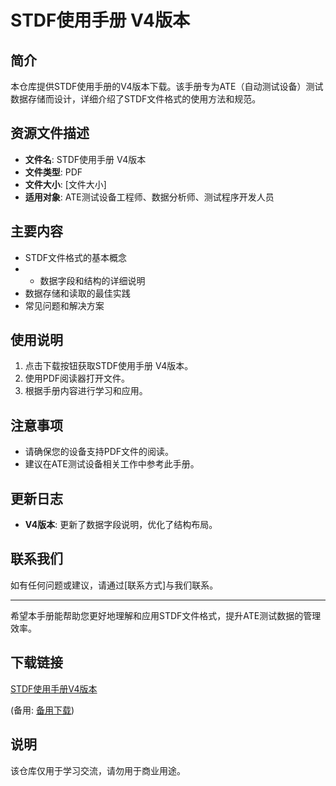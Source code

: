 # STDF使用手册 V4版本

## 简介

本仓库提供STDF使用手册的V4版本下载。该手册专为ATE（自动测试设备）测试数据存储而设计，详细介绍了STDF文件格式的使用方法和规范。

## 资源文件描述

- **文件名**: STDF使用手册 V4版本
- **文件类型**: PDF
- **文件大小**: [文件大小]
- **适用对象**: ATE测试设备工程师、数据分析师、测试程序开发人员

## 主要内容

- STDF文件格式的基本概念
- - 数据字段和结构的详细说明
- 数据存储和读取的最佳实践
- 常见问题和解决方案

## 使用说明

1. 点击下载按钮获取STDF使用手册 V4版本。
2. 使用PDF阅读器打开文件。
3. 根据手册内容进行学习和应用。

## 注意事项

- 请确保您的设备支持PDF文件的阅读。
- 建议在ATE测试设备相关工作中参考此手册。

## 更新日志

- **V4版本**: 更新了数据字段说明，优化了结构布局。

## 联系我们

如有任何问题或建议，请通过[联系方式]与我们联系。

---

希望本手册能帮助您更好地理解和应用STDF文件格式，提升ATE测试数据的管理效率。

## 下载链接
[STDF使用手册V4版本](https://pan.quark.cn/s/038a8e94950d) 

(备用: [备用下载](https://pan.baidu.com/s/1yzqZ6z9KkTdX2RnLGlERnQ?pwd=1234))

## 说明

该仓库仅用于学习交流，请勿用于商业用途。
